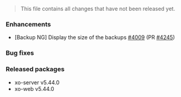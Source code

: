> This file contains all changes that have not been released yet.

### Enhancements

- [Backup NG] Display the size of the backups [#4009](https://github.com/vatesfr/xen-orchestra/issues/4009) (PR [#4245](https://github.com/vatesfr/xen-orchestra/pull/4245))

### Bug fixes

### Released packages

- xo-server v5.44.0
- xo-web v5.44.0
